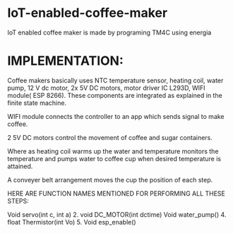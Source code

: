 # IoT-enabled-coffee-maker
IoT enabled coffee maker is made by programing TM4C using energia

# IMPLEMENTATION:
Coffee makers basically uses NTC temperature sensor, heating coil, water pump, 12 V dc motor, 2x 5V DC motors, motor driver IC L293D, WIFI module( ESP 8266).
These components are integrated as explained in the finite state machine.

WIFI module connects the controller to an app which sends signal to make coffee.

2 5V DC motors control the movement of coffee and sugar containers.

Where as heating coil warms up the water and temperature monitors the temperature and pumps water to coffee cup when desired temperature is attained.

A conveyer belt arrangement moves the cup the position of each step.

HERE ARE FUNCTION NAMES MENTIONED FOR PERFORMING ALL THESE STEPS:

Void servo(int c, int a)      2. void DC_MOTOR(int dctime)
Void water_pump()          4. float Thermistor(int Vo)
5.    Void esp_enable()

